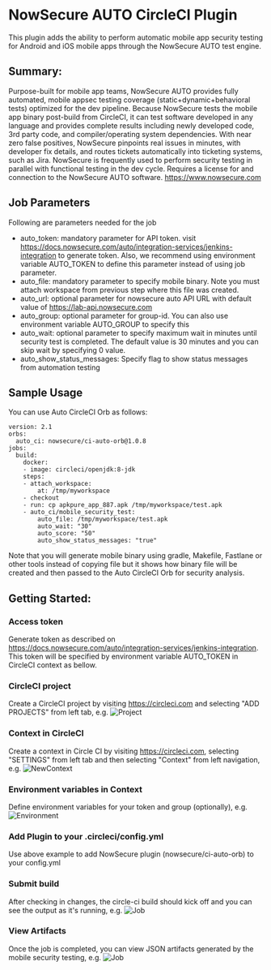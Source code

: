 # NowSecure AUTO CircleCI Plugin


This plugin adds the ability to perform automatic mobile app security testing for Android and iOS mobile apps through the NowSecure AUTO test engine.

## Summary:
Purpose-built for mobile app teams, NowSecure AUTO provides fully automated, mobile appsec testing coverage (static+dynamic+behavioral tests) optimized for the dev pipeline. Because NowSecure tests the mobile app binary post-build from CircleCI, it can test software developed in any language and provides complete results including newly developed code, 3rd party code, and compiler/operating system dependencies. With near zero false positives, NowSecure pinpoints real issues in minutes, with developer fix details, and routes tickets automatically into ticketing systems, such as Jira. NowSecure is frequently used to perform security testing in parallel with functional testing in the dev cycle. Requires a license for and connection to the NowSecure AUTO software.
 https://www.nowsecure.com

## Job Parameters
Following are parameters needed for the job
- auto_token: mandatory parameter for API token. visit https://docs.nowsecure.com/auto/integration-services/jenkins-integration to generate token. Also, we recommend using environment variable AUTO_TOKEN to define this parameter instead of using job parameter.
- auto_file: mandatory parameter to specify mobile binary. Note you must attach workspace from previous step where this file was created.
- auto_url: optional parameter for nowsecure auto API URL with default value of https://lab-api.nowsecure.com
- auto_group: optional parameter for group-id. You can also use environment variable AUTO_GROUP to specify this
- auto_wait: optional parameter to specify maximum wait in minutes until security test is completed. The default value is 30 minutes and you can skip wait by specifying 0 value.
- auto_show_status_messages: Specify flag to show status messages from automation testing

## Sample Usage
You can use Auto CircleCI Orb as follows:
```
version: 2.1
orbs:
  auto_ci: nowsecure/ci-auto-orb@1.0.8
jobs:
  build:
    docker:
    - image: circleci/openjdk:8-jdk
    steps:
    - attach_workspace:
        at: /tmp/myworkspace
    - checkout
    - run: cp apkpure_app_887.apk /tmp/myworkspace/test.apk
    - auto_ci/mobile_security_test:
        auto_file: /tmp/myworkspace/test.apk
        auto_wait: "30"
        auto_score: "50"
        auto_show_status_messages: "true"
```

Note that you will generate mobile binary using gradle, Makefile, Fastlane or other tools instead of copying file but it shows how binary file will be created and then passed to the Auto CircleCI Orb for security analysis.

## Getting Started:
### Access token
Generate token as described on https://docs.nowsecure.com/auto/integration-services/jenkins-integration. This token will be specified by environment variable AUTO_TOKEN in CircleCI context as bellow.

### CircleCI project
Create a CircleCI project by visiting https://circleci.com and selecting "ADD PROJECTS" from left tab, e.g.
![Project](https://github.com/nowsecure/auto-circleci-plugin/blob/master/images/project.png)

### Context in CircleCI
Create a context in Circle CI by visiting https://circleci.com, selecting "SETTINGS" from left tab and then selecting "Context" from left navigation, e.g.
![NewContext](https://github.com/nowsecure/auto-circleci-plugin/blob/master/images/create_ctx.png)

### Environment variables in Context
Define environment variables for your token and group (optionally), e.g.
![Environment](https://github.com/nowsecure/auto-circleci-plugin/blob/master/images/ctx.png)

### Add Plugin to your .circleci/config.yml
Use above example to add NowSecure plugin (nowsecure/ci-auto-orb) to your config.yml

### Submit build
After checking in changes, the circle-ci build should kick off and you can see the output as it's running, e.g.
![Job](https://github.com/nowsecure/auto-circleci-plugin/blob/master/images/job.png)

### View Artifacts
Once the job is completed, you can view JSON artifacts generated by the mobile security testing, e.g.
![Job](https://github.com/nowsecure/auto-circleci-plugin/blob/master/images/artifacts.png)
